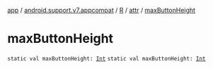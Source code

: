 [app](../../../index.md) / [android.support.v7.appcompat](../../index.md) / [R](../index.md) / [attr](index.md) / [maxButtonHeight](.)

# maxButtonHeight

`static val maxButtonHeight: `[`Int`](https://kotlinlang.org/api/latest/jvm/stdlib/kotlin/-int/index.html)
`static val maxButtonHeight: `[`Int`](https://kotlinlang.org/api/latest/jvm/stdlib/kotlin/-int/index.html)